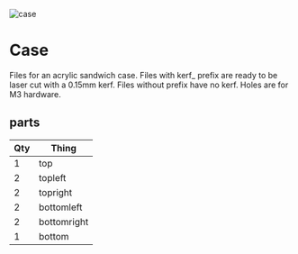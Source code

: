 ![case](https://imgur.com/m2Cvh2X.png)

# Case

Files for an acrylic sandwich case. Files with kerf_ prefix are ready to be laser cut with a 0.15mm kerf. Files without prefix have no kerf. Holes are for M3 hardware.

## parts

| Qty | Thing |
|---|---|
| 1 | top |
| 2 | topleft |
| 2 | topright |
| 2 | bottomleft |
| 2 | bottomright |
| 1 | bottom |
